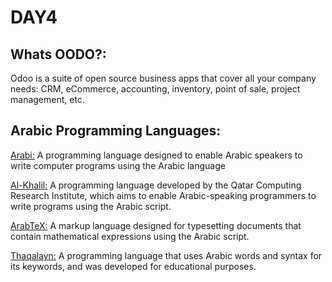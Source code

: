 # DAY4
## Whats OODO?:
Odoo is a suite of open source business apps that cover all your company needs: CRM, eCommerce, accounting, inventory, point of sale, project management, etc.
##
## Arabic Programming Languages:
<ins>Arabi:</ins> A programming language designed to enable Arabic speakers to write computer programs using the Arabic language

<ins>Al-Khalil:</ins> A programming language developed by the Qatar Computing Research Institute, which aims to enable Arabic-speaking programmers to write programs using the Arabic script.

<ins>ArabTeX:</ins> A markup language designed for typesetting documents that contain mathematical expressions using the Arabic script.

<ins>Thaqalayn:</ins> A programming language that uses Arabic words and syntax for its keywords, and was developed for educational purposes.





